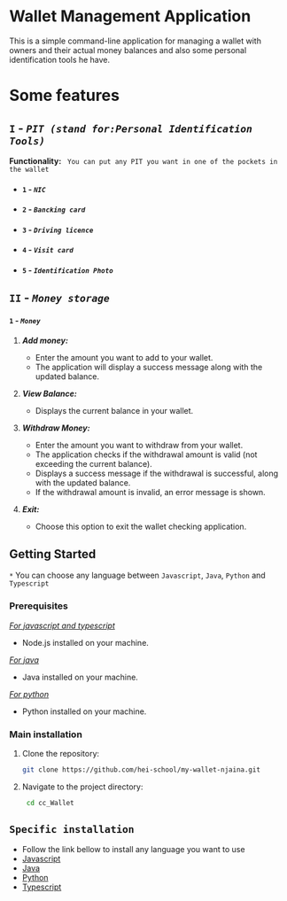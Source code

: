 # Wallet Management Application

This is a simple command-line application for managing a wallet with owners and their actual money balances and also some personal identification tools he have.

# Some features
## ``I`` - ***``PIT (stand for:Personal Identification Tools)``***
**Functionality:**
`` You can put any PIT you want in one of the pockets in the wallet``
* #### ``1`` - ***``NIC``***
* #### ``2`` - ***``Bancking card``***
* #### ``3`` - ***``Driving licence``***
* #### ``4`` - ***``Visit card``***
* #### ``5`` - ***``Identification Photo``***

## ``II`` - ***``Money storage``***
#### ``1`` - ***``Money``***
1. ***Add money:***
   - Enter the amount you want to add to your wallet.
   - The application will display a success message along with the updated balance.

2. ***View Balance:***
   - Displays the current balance in your wallet.

3. ***Withdraw Money:***
   - Enter the amount you want to withdraw from your wallet.
   - The application checks if the withdrawal amount is valid (not exceeding the current balance).
   - Displays a success message if the withdrawal is successful, along with the updated balance.
   - If the withdrawal amount is invalid, an error message is shown.
4. ***Exit:***
    - Choose this option to exit the wallet checking application.

## Getting Started
``*`` You can choose any language between ``Javascript``, ``Java``, ``Python`` and ``Typescript``
### Prerequisites
*<u>For javascript and typescript</u>*
- Node.js installed on your machine.

*<u>For java</u>*
- Java installed on your machine.

*<u>For python</u>*
- Python installed on your machine.

### Main installation

1. Clone the repository:

   ```bash
   git clone https://github.com/hei-school/my-wallet-njaina.git

2. Navigate to the project directory:
    ```bash
     cd cc_Wallet

## ``Specific installation``
* Follow the link bellow to install any language you want to use
* [Javascript](README.feature-javascript.md)
* [Java](README.feature/java.md)
* [Python](REAMDE.feautre-python.md)
* [Typescript](README.feature-typescript.md)
